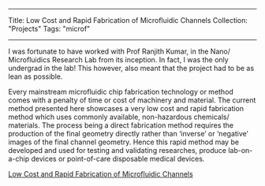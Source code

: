 -----
Title: Low Cost and Rapid Fabrication of Microfluidic Channels
Collection: "Projects"
Tags: "microf"

---
I was fortunate to have worked with Prof Ranjith Kumar, in the Nano/ Microfluidics Research Lab from its inception. In fact, I was the only undergrad in the lab! This however, also meant that the project had to be as lean as possible.


Every mainstream microfluidic chip fabrication technology or method comes with a penalty of time or cost of machinery and material. The current method presented here showcases a very low cost and rapid fabrication method which uses commonly available, non-hazardous chemicals/ materials. The process being a direct fabrication method requires the production of the final geometry directly rather than ‘inverse’ or ‘negative’ images of the final channel geometry. Hence this rapid method may be developed and used for testing and validating researches, produce lab-on-a-chip devices or point-of-care disposable medical devices.

[Low Cost and Rapid Fabrication of Microfluidic Channels](/file/proj_microf1.pdf)
